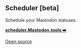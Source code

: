 ## Scheduler [beta]

Schedule your Mastodon statuses.

[**scheduler.Mastodon.tools :arrow_right:**](http://scheduler.mastodon.tools/)


[Open source](https://github.com/DavidLibeau/mastodon-scheduler)
